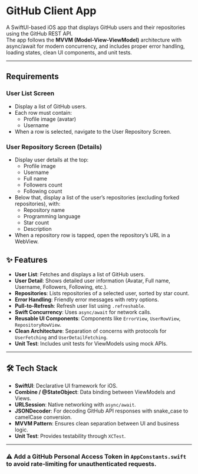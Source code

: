
# GitHub Client App

A SwiftUI-based iOS app that displays GitHub users and their repositories using the GitHub REST API.  
The app follows the **MVVM (Model-View-ViewModel)** architecture with async/await for modern concurrency, and includes proper error handling, loading states, clean UI components, and unit tests.

---

## Requirements

### User List Screen
* Display a list of GitHub users.
* Each row must contain:
    * Profile image (avatar)
    * Username
* When a row is selected, navigate to the User Repository Screen.
  
### User Repository Screen (Details)
* Display user details at the top:
    * Profile image
    * Username
    * Full name
    * Followers count
    * Following count
* Below that, display a list of the user’s repositories (excluding forked repositories), with:
    * Repository name
    * Programming language
    * Star count
    * Description
* When a repository row is tapped, open the repository’s URL in a WebView.


## ✨ Features

- **User List**: Fetches and displays a list of GitHub users.
- **User Detail**: Shows detailed user information (Avatar, Full name, Username, Followers, Following, etc.).
- **Repositories**: Lists repositories of a selected user, sorted by star count.
- **Error Handling**: Friendly error messages with retry options.
- **Pull-to-Refresh**: Refresh user list using `.refreshable`.
- **Swift Concurrency**: Uses `async/await` for network calls.
- **Reusable UI Components**: Components like `ErrorView`, `UserRowView`, `RepositoryRowView`.
- **Clean Architecture**: Separation of concerns with protocols for `UserFetching` and `UserDetailFetching`.
- **Unit Test**: Includes unit tests for ViewModels using mock APIs.
  
---

## 🛠 Tech Stack

- **SwiftUI**: Declarative UI framework for iOS.
- **Combine / @StateObject**: Data binding between ViewModels and Views.
- **URLSession**: Native networking with `async/await`.
- **JSONDecoder**: For decoding GitHub API responses with snake_case to camelCase conversion.
- **MVVM Pattern**: Ensures clean separation between UI and business logic.
- **Unit Test**: Provides testability through `XCTest`.
  
---

### ⚠️ Add a GitHub Personal Access Token in `AppConstants.swift` to avoid rate-limiting for unauthenticated requests.

